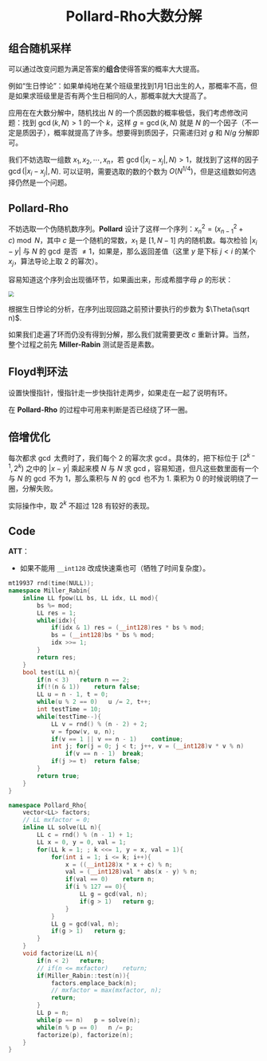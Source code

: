 <h1 style="text-align: center"> Pollard-Rho大数分解 </h1>



## 组合随机采样

可以通过改变问题为满足答案的**组合**使得答案的概率大大提高。

例如“生日悖论”：如果单纯地在某个班级里找到1月1日出生的人，那概率不高，但是如果求班级里是否有两个生日相同的人，那概率就大大提高了。

应用在在大数分解中，随机找出 $N$ 的一个质因数的概率极低，我们考虑修改问题：找到 $\gcd(k,N)>1$ 的一个 $k$，这样 $g=\gcd(k,N)$ 就是 $N$ 的一个因子（不一定是质因子），概率就提高了许多。想要得到质因子，只需递归对 $g$ 和 $N/g$ 分解即可。

我们不妨选取一组数 $x_1,x_2,\cdots,x_n$，若 $\gcd(\left|x_i-x_j\right|,N)>1$，就找到了这样的因子 $\gcd(\left|x_i-x_j\right|,N)$. 可以证明，需要选取的数的个数为 $O(N^{1/4})$，但是这组数如何选择仍然是一个问题。



## Pollard-Rho

不妨选取一个伪随机数序列。$\textbf{Pollard}$ 设计了这样一个序列：$x_n^2=(x_{n-1}^2+c)\bmod N$，其中 $c$ 是一个随机的常数，$x_1$ 是 $[1,N-1]$ 内的随机数。每次检验 $\left|x_i-y\right|$ 与 $N$ 的 $\gcd$ 是否 $\neq1$，如果是，那么返回差值（这里 $y$ 是下标 $j<i$ 的某个 $x_j$，算法导论上取 $2$ 的幂次）。

容易知道这个序列会出现循环节，如果画出来，形成希腊字母 $\rho$ 的形状：

<img src="https://img-blog.csdn.net/20150503163841553" style="zoom:67%;" />

根据生日悖论的分析，在序列出现回路之前预计要执行的步数为 $\Theta(\sqrt n)$. 

如果我们走遍了环而仍没有得到分解，那么我们就需要更改 $c$ 重新计算。当然，整个过程之前先 $\textbf{Miller-Rabin}$ 测试是否是素数。



## Floyd判环法

设置快慢指针，慢指针走一步快指针走两步，如果走在一起了说明有环。

在 $\textbf{Pollard-Rho}$ 的过程中可用来判断是否已经绕了环一圈。



## 倍增优化

每次都求 $\gcd$ 太费时了，我们每个 $2$ 的幂次求 $\gcd$。具体的，把下标位于 $[2^{k-1},2^k)$ 之中的 $\left|x-y\right|$ 乘起来模 $N$ 与 $N$ 求 $\gcd$，容易知道，但凡这些数里面有一个与 $N$ 的 $\gcd$ 不为 $1$，那么乘积与 $N$ 的 $\gcd$ 也不为 $1$. 乘积为 $0$ 的时候说明绕了一圈，分解失败。

实际操作中，取 $2^k$ 不超过 $128$ 有较好的表现。



## Code

**ATT**：

- 如果不能用 `__int128` 改成快速乘也可（牺牲了时间复杂度）。

```cpp
mt19937 rnd(time(NULL));
namespace Miller_Rabin{
	inline LL fpow(LL bs, LL idx, LL mod){
		bs %= mod;
		LL res = 1;
		while(idx){
			if(idx & 1)	res = (__int128)res * bs % mod;
			bs = (__int128)bs * bs % mod;
			idx >>= 1;
		}
		return res;
	}
	bool test(LL n){
		if(n < 3)	return n == 2;
		if(!(n & 1))	return false;
		LL u = n - 1, t = 0;
		while(u % 2 == 0)	u /= 2, t++;
		int testTime = 10;
		while(testTime--){
			LL v = rnd() % (n - 2) + 2;
			v = fpow(v, u, n);
			if(v == 1 || v == n - 1)	continue;
			int j; for(j = 0; j < t; j++, v = (__int128)v * v % n)
				if(v == n - 1)	break;
			if(j >= t)	return false;
		}
		return true;
	}
}

namespace Pollard_Rho{
	vector<LL> factors;
	// LL mxfactor = 0;
	inline LL solve(LL n){
		LL c = rnd() % (n - 1) + 1;
		LL x = 0, y = 0, val = 1;
		for(LL k = 1; ; k <<= 1, y = x, val = 1){
			for(int i = 1; i <= k; i++){
				x = ((__int128)x * x + c) % n;
				val = (__int128)val * abs(x - y) % n;
				if(val == 0)	return n;
				if(i % 127 == 0){
					LL g = gcd(val, n);
					if(g > 1)	return g;
				}
			}
			LL g = gcd(val, n);
			if(g > 1)	return g;
		}
	}
	void factorize(LL n){
		if(n < 2)	return;
		// if(n <= mxfactor)	return;
		if(Miller_Rabin::test(n)){
			factors.emplace_back(n);
			// mxfactor = max(mxfactor, n);
			return;
		}
		LL p = n;
		while(p == n)	p = solve(n);
		while(n % p == 0)	n /= p;
		factorize(p), factorize(n);
	}
}
```

